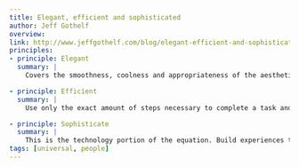 ```yaml
---
title: Elegant, efficient and sophisticated
author: Jeff Gothelf
overview:
link: http://www.jeffgothelf.com/blog/elegant-efficient-and-sophisticated-my-design-philosophy/
principles:
- principle: Elegant
  summary: |
    Covers the smoothness, coolness and appropriateness of the aesthetics of the experience. This is the visual design goodness that wraps a core experience in a palatable, and hopefully desired, aesthetic. It takes the core brand values of the business and conveys them in ways that make the experience engaging and in some cases fun. It also applies to the micro-interactions that take place throughout that experience. That slide-out menu, the tasty bit of microcopy that just informed a decision and/or made you smile, the transition from step to step – all part of the elegance of the solution.

- principle: Efficient
  summary: |
    Use only the exact amount of steps necessary to complete a task and no more. Efficiency reflects a drive to get users to their goal in the shortest amount of time on task. Ask only the absolutely necessary questions. Force only the mandatory decisions and learn from previous experiences so that future interactions are informed. Strive to balance the needs of the business with the goals of your users working with the belief that an efficient experience will breed many return, loyal customers who will spread the gospel of your product and it’s ease of use to their networks.

- principle: Sophisticate
  summary: |
    This is the technology portion of the equation. Build experiences that learn and understand your users. Your products should recognize the user, know they’ve visited before, remember what they did or asked for and provide intuitive information along the way to facilitate an easier process each time they visit. Use the sophistication of the technology to reduce the inhuman nature of the web and bring emotion, empathy, recognition and personal interaction back. Sophistication is not complexity. In fact, it’s the opposite when surfaced on the experience level. The complexity lives behind the scenes and drives what can only be described as “amazing” experiences for your users.
tags: [universal, people]    
---
```

